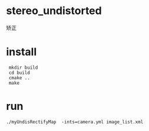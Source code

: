 # stereo_undistorted
矫正
# install
```
 mkdir build
 cd build
 cmake ..
 make
```
# run 
```
./myUndisRectifyMap  -ints=camera.yml image_list.xml

```
